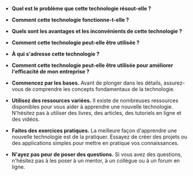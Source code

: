 
- **Quel est le problème que cette technologie résout-elle ?**
- **Comment cette technologie fonctionne-t-elle ?**
- **Quels sont les avantages et les inconvénients de cette technologie ?**
- **Comment cette technologie peut-elle être utilisée ?**
- **À qui s'adresse cette technologie ?**





- **Comment cette technologie peut-elle être utilisée pour améliorer l'efficacité de mon entreprise ?**



- **Commencez par les bases.** Avant de plonger dans les détails, assurez-vous de comprendre les concepts fondamentaux de la technologie.
- **Utilisez des ressources variées.** Il existe de nombreuses ressources disponibles pour vous aider à apprendre une nouvelle technologie. N'hésitez pas à utiliser des livres, des articles, des tutoriels en ligne et des vidéos.
- **Faites des exercices pratiques.** La meilleure façon d'apprendre une nouvelle technologie est de la pratiquer. Essayez de créer des projets ou des applications simples pour mettre en pratique vos connaissances.
- **N'ayez pas peur de poser des questions.** Si vous avez des questions, n'hésitez pas à les poser à un mentor, à un collègue ou à un forum en ligne.


